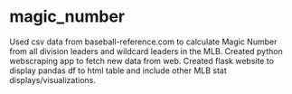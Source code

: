 # magic_number
Used csv data from baseball-reference.com to calculate Magic Number from all division leaders and wildcard leaders in the MLB. Created python webscraping app to fetch new data from web. Created flask website to display pandas df to html table and include other MLB stat displays/visualizations. 
